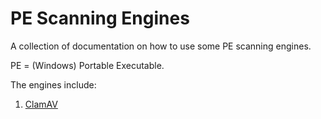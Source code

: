 # PE Scanning Engines

A collection of documentation on how to use
some PE scanning engines.

PE = (Windows) Portable Executable.

The engines include:

1. [ClamAV](./docs/engines/ClamAV.md)
